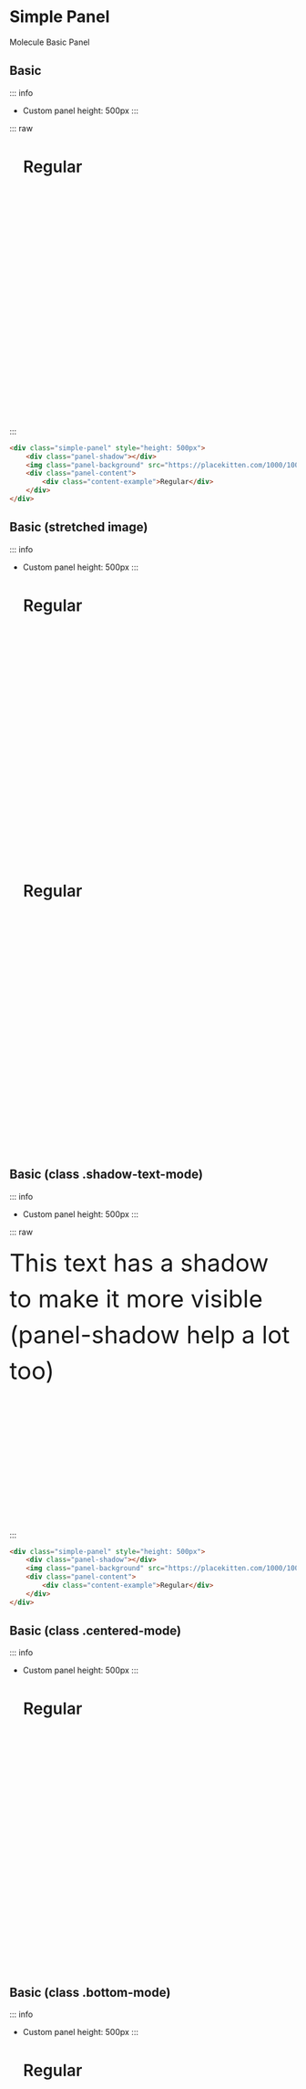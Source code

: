 # Simple Panel
<Badge type="info">Molecule</Badge> <Badge type="tip">Basic</Badge> <Badge type="info">Panel</Badge>

## Basic
::: info
- Custom panel height: 500px
:::

::: raw
<div class="simple-panel" style="height: 500px">
    <div class="panel-shadow"></div>
    <img class="panel-background" src="https://placekitten.com/1000/1000" alt="" title="">
    <div class="panel-content">
        <div class="content-example">Regular</div>
    </div>
</div>
:::

```html
<div class="simple-panel" style="height: 500px">
    <div class="panel-shadow"></div>
    <img class="panel-background" src="https://placekitten.com/1000/1000" alt="" title="">
    <div class="panel-content">
        <div class="content-example">Regular</div>
    </div>
</div>
```

## Basic (stretched image)
::: info
- Custom panel height: 500px
:::

<div class="simple-panel" style="height: 500px">
    <div class="panel-shadow"></div>
    <img class="panel-background" src="https://placekitten.com/400/1000" alt="" title="">
    <div class="panel-content">
        <div class="content-example">Regular</div>
    </div>
</div>
<div class="simple-panel" style="height: 500px">
    <div class="panel-shadow"></div>
    <img class="panel-background" src="https://placekitten.com/1000/400" alt="" title="">
    <div class="panel-content">
        <div class="content-example">Regular</div>
    </div>
</div>

## Basic (class .shadow-text-mode)
::: info
- Custom panel height: 500px
:::

::: raw
<div class="simple-panel shadow-text-mode" style="height: 500px">
    <div class="panel-shadow"></div>
    <img class="panel-background" src="https://placekitten.com/1000/1000" alt="" title="">
    <div class="panel-content">
        <div style="font-size: 3em; line-height: 1.5;">
            This text has a shadow to make it more visible
            <br />
            (panel-shadow help a lot too)
        </div>
    </div>
</div>
:::

```html
<div class="simple-panel" style="height: 500px">
    <div class="panel-shadow"></div>
    <img class="panel-background" src="https://placekitten.com/1000/1000" alt="" title="">
    <div class="panel-content">
        <div class="content-example">Regular</div>
    </div>
</div>
```

## Basic (class .centered-mode)
::: info
- Custom panel height: 500px
:::

<div class="simple-panel centered-mode" style="height: 500px">
    <div class="panel-shadow"></div>
    <img class="panel-background" src="https://placekitten.com/1000/1000" alt="" title="">
    <div class="panel-content">
        <div class="content-example">Regular</div>
    </div>
</div>


## Basic (class .bottom-mode)
::: info
- Custom panel height: 500px
:::

<div class="simple-panel bottom-mode" style="height: 500px">
    <div class="panel-shadow"></div>
    <img class="panel-background" src="https://placekitten.com/1000/1000" alt="" title="">
    <div class="panel-content">
        <div class="content-example">Regular</div>
    </div>
</div>

## Basic (class .content-size-mode)
::: info
- No need to set custom panel height, since .content-size-mode use the content to set the size
:::

<div class="simple-panel content-size-mode">
    <div class="panel-shadow"></div>
    <img class="panel-background" src="https://placekitten.com/1000/1000" alt="" title="">
    <div class="panel-content">
        <div class="content-example"></div>
    </div>
</div>

## Background (via CSS)
::: info
- Custom panel height: 500px
- CSS var: --background-image: url('https://placekitten.com/800/800')
:::

::: raw
<div class="simple-panel" style="height: 500px; --background-image: url('https://placekitten.com/800/800')">
    <div class="panel-background"></div>
    <div class="panel-content">
        <div class="content-example">Background CSS</div>
    </div>
</div>
:::

```html {5}
<div 
    class="simple-panel" 
    style="
        height: 500px; 
        --background-image: url('https://placekitten.com/800/800')
    "
>
    <div class="panel-background"></div>
    <div class="panel-content">
        <div class="content-example">Background CSS</div>
    </div>
</div>
```


## Color (via CSS)
::: info
- Custom panel height: 500px
- CSS var: --shadow-opacity: 1
- CSS var: --shadow-color: linear-gradient(0.25turn, #3f87a6, #ebf8e1, #f69d3c)
:::
    
::: raw
<div class="simple-panel" style="height: 500px; --shadow-opacity: 1; --shadow-color: linear-gradient(0.25turn, #3f87a6, #ebf8e1, #f69d3c)">
    <div class="panel-shadow"></div>
    <div class="panel-content">
        <div class="content-example">CSS color</div>
    </div>
</div>
:::

```html {5,6}
<div 
    class="simple-panel" 
    style="
        height: 500px; 
        --shadow-opacity: 1; 
        --shadow-color: linear-gradient(0.25turn, #3f87a6, #ebf8e1, #f69d3c)
    "
>
    <div class="panel-shadow"></div>
    <div class="panel-content">
        <div class="content-example">CSS color</div>
    </div>
</div>
```


## Video
::: info
- Custom panel height: 500px
:::
::: danger
- Video not showing on Firefox (due to wrong MIME type? TODO Solve)
:::

::: raw
<div class="simple-panel" style="height: 500px">
    <video class="panel-background" preload="metadata" playsinline="" loop="" autoplay="" alt="" title="" muted="">
        <source src="http://assets.guebbit.com/guebbit/video/normal.mp4" type="video/mp4">
    </video>
    <div class="panel-content">
        <div class="content-example">Video element</div>
    </div>
</div>
:::

```html
<div class="simple-panel" style="height: 500px">
    <video preload="metadata" playsinline="" loop="" autoplay="" alt="" title="" muted="" class="panel-background">
        <source src="http://assets.guebbit.com/guebbit/video/normal.mp4" type="video/mp4">
    </video>
    <div class="panel-content">
        <div class="content-example">Video element</div>
    </div>
</div>
```

## Iframe (regular)
::: warning
Iframe are difficult to handle: custom css may be needed to make them fit perfectly without black border bars
:::

::: raw
<div class="simple-panel" style="height: 500px">
    <div class="panel-background">
        <iframe src="http://assets.guebbit.com/guebbit/video/normal.mp4" frameborder="0" allowfullscreen="" autoplay="" mute="" loop="" alt="" title=""></iframe>
    </div>
    <div class="panel-content">
        <div class="content-example">Iframe element</div>
    </div>
</div>
:::

```html
<div class="simple-panel" style="height: 500px">
    <div class="panel-background">
        <iframe src="http://assets.guebbit.com/guebbit/video/normal.mp4" frameborder="0" allowfullscreen="" autoplay="" mute="" loop="" alt="" title=""></iframe>
    </div>
    <div class="panel-content">
        <div class="content-example">Iframe element</div>
    </div>
</div>
```

## Iframe (class .content-size-mode)
::: warning
Iframe need custom CSS (or even javascript) to apply correct aspect ratio
<br/>
In this case, 56.25% is 16/9 aspect ratio
:::

::: info
- CSS var: --aspect-ratio: 56.25%
:::

::: raw
<div class="simple-panel content-size-mode" style="--aspect-ratio: 56.25%">
    <div class="panel-background">
        <iframe src="http://assets.guebbit.com/guebbit/video/normal.mp4" frameborder="0" allowfullscreen="" autoplay="" mute="" loop="" alt="" title=""></iframe>
    </div>
    <div class="panel-content">
        <div class="content-example">Iframe element</div>
    </div>
</div>
:::

```html {3}
<div 
    class="simple-panel content-size-mode" 
    style="--aspect-ratio: 56.25%"
>
    <div class="panel-background">
        <iframe src="http://assets.guebbit.com/guebbit/video/normal.mp4" frameborder="0" allowfullscreen="" autoplay="" mute="" loop="" alt="" title=""></iframe>
    </div>
    <div class="panel-content">
        <div class="content-example">Iframe element</div>
    </div>
</div>
```

## Custom multiple backgrounds and linear-gradient shadow
::: info
- Custom panel height: 500px
- First background: 
- Second background:
- Center image:
- CSS var: --shadow-color: linear-gradient(0.25turn, #3f87a6, #ebf8e1, #f69d3c);
:::

::: raw
<div class="simple-panel" style="height: 500px; --shadow-color: linear-gradient(0.25turn, #3f87a6, #ebf8e1, #f69d3c)">
    <div class="panel-shadow"></div>
    <div class="panel-background" style="background-image: url('https://placekitten.com/800/800')"></div>
    <div class="panel-background" style="background-image: url('/logotype.svg'); background-attachment: fixed; background-size: contain;"></div>
    <div class="panel-background" style="background-image: url('https://placekitten.com/200/200'); background-size: auto; background-size: 30%;"></div>
    <div class="panel-content">
        <div class="content-example">Lorem Ipsum</div>
    </div>
</div>
:::

```html
<div class="simple-panel" style="height: 500px; --shadow-color: linear-gradient(0.25turn, #3f87a6, #ebf8e1, #f69d3c)">
    <div class="panel-shadow"></div>
    <div class="panel-background" style="background-image: url('https://placekitten.com/800/800')"></div>
    <div class="panel-background" style="background-image: url('/logotype.svg'); background-attachment: fixed; background-size: contain;"></div>
    <div class="panel-background" style="background-image: url('https://placekitten.com/200/200'); background-size: auto; background-size: 30%;"></div>
    <div class="panel-content">
        <div class="content-example">Lorem Ipsum</div>
    </div>
</div>
```


## Component CSS

<<< @/../components/molecules/panels/SimplePanel.scss

## Documentation CSS

```scss
@use "docs/theme.scss" as theme;
@use "components/molecules/panels/SimplePanel.scss";

.content-example{
  height: 300px;
  width: 300px;
  background-color: rgba(theme.$primary-color, 0.5);
  border: 4px solid theme.$secondary-color;
  font-weight: 600;
  font-size: 2em;
  line-height: 1.5;
  padding: 24px;
}
```

## Additional elements

| Prop            | Description                         |
|:----------------|:------------------------------------|
| `.panel-shadow` | Shadow added to better readability  |

## Classes

| Prop                | Description                                                         |
|:--------------------|:--------------------------------------------------------------------|
| `shadow-text-mode`  | Text shadow is added to panel-content                               |
| `centered-mode`     | Content is centered                                                 |
| `bottom-mode`       | Content will be bottom                                              |
| `content-size-mode` | Size of panel will be based on panel-background                     |

## SCSS variables

| Variable             | Description                                                                 | Accepted Values | Default |
|:---------------------|:----------------------------------------------------------------------------|:----------------|:--------|
| `$duration`          | Transitions duration                                                        | `time`          | `0.3s`  |
| `$shadow-opacity`    | Shadow opacity                                                              | `0 - 1`         | `0.4`   |
| `$shadow-color`      | Shadow color (on `var()` MUST be RGB)                                       | `color`         | `#000`  |
| `--background-image` | :x: background-image of .panel-background (can be put in .panel-background) | `color`         | `none`  |
| `--aspect-ratio`     | :x: Padding-bottom of .panel-background                                     | `color`         | `0`     |

<style lang="scss">
@use "docs/theme.scss" as theme;
@use "components/molecules/panels/SimplePanel.scss";

.content-example{
    height: 300px;
    width: 300px;
    background-color: rgba(theme.$primary-color, 0.5);
    border: 4px solid theme.$secondary-color;
    font-weight: 600;
    font-size: 2em;
    line-height: 1.5;
    padding: 24px;
}
</style>